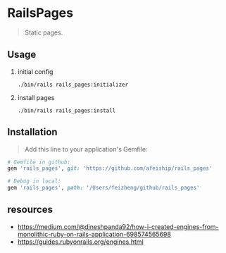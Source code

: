 # RailsPages
> Static pages.

## Usage
1. initial config
   ```shell
   ./bin/rails rails_pages:initializer
   ```
2. install pages
   ```shell
   ./bin/rails rails_pages:install
   ```

## Installation
> Add this line to your application's Gemfile:

```ruby
# Gemfile in github:
gem 'rails_pages', git: 'https://github.com/afeiship/rails_pages'

# Debug in local:
gem 'rails_pages', path: '/Users/feizheng/github/rails_pages'
```


## resources
- https://medium.com/@dineshpanda92/how-i-created-engines-from-monolithic-ruby-on-rails-application-698574565698
- https://guides.rubyonrails.org/engines.html
